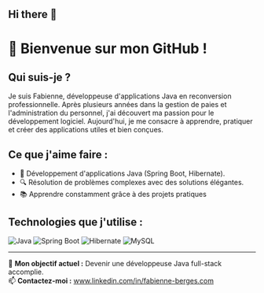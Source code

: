 ## Hi there 👋
# 👋 Bienvenue sur mon GitHub !

## Qui suis-je ?
Je suis Fabienne, développeuse d'applications Java en reconversion professionnelle. Après plusieurs années dans la gestion de paies et l'administration du personnel, j'ai découvert ma passion pour le développement logiciel. Aujourd'hui, je me consacre à apprendre, pratiquer et créer des applications utiles et bien conçues.

## Ce que j'aime faire :
- 🌟 Développement d'applications Java (Spring Boot, Hibernate).
- 🔍 Résolution de problèmes complexes avec des solutions élégantes.
- 📚 Apprendre constamment grâce à des projets pratiques
  
## Technologies que j'utilise :
![Java](https://img.shields.io/badge/Java-%23ED8B00.svg?style=for-the-badge&logo=java&logoColor=white)
![Spring Boot](https://img.shields.io/badge/Spring%20Boot-%236DB33F.svg?style=for-the-badge&logo=springboot&logoColor=white)
![Hibernate](https://img.shields.io/badge/Hibernate-%23007ACC.svg?style=for-the-badge&logo=hibernate&logoColor=white)
![MySQL](https://img.shields.io/badge/MySQL-%2300f.svg?style=for-the-badge&logo=mysql&logoColor=white)

---

🌟 **Mon objectif actuel :** Devenir une développeuse Java full-stack accomplie.  
📫 **Contactez-moi :** www.linkedin.com/in/fabienne-berges.com

